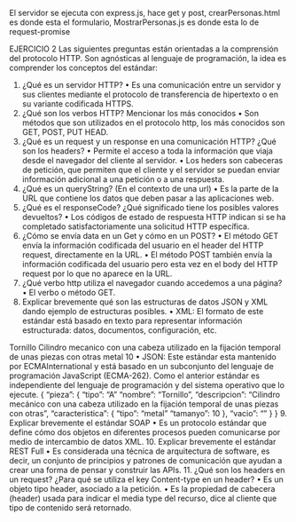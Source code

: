 El servidor se ejecuta con express.js, 
hace get y post, crearPersonas.html es donde esta el formulario,
MostrarPersonas.js es donde esta lo de request-promise 



EJERCICIO 2
Las siguientes preguntas están orientadas a la comprensión del protocolo HTTP. Son agnósticas al lenguaje de programación, la idea es comprender los conceptos del estándar:

1.	¿Qué es un servidor HTTP? 
•	Es una comunicación entre un servidor y sus clientes mediante el protocolo de transferencia de hipertexto o en su variante codificada HTTPS.
2.	¿Qué son los verbos HTTP? Mencionar los más conocidos
•	Son métodos que son utilizados en el protocolo http, los más conocidos son GET, POST, PUT HEAD.
3.	¿Qué es un request y un response en una comunicación HTTP? ¿Qué son los headers? 
•	Permite el acceso a toda la información que viaja desde el navegador del cliente al servidor.
•	Los heders son cabeceras de petición, que permiten que el cliente y el servidor se puedan enviar información adicional a una petición o a una respuesta.
4.	¿Qué es un queryString? (En el contexto de una url)
•	Es la parte de la URL que contiene los datos que deben pasar a las aplicaciones web.
5.	¿Qué es el responseCode? ¿Qué significado tiene los posibles valores devueltos?
•	Los códigos de estado de respuesta HTTP indican si se ha completado satisfactoriamente una solicitud HTTP específica.
6.	¿Cómo se envía data en un Get y cómo en un POST? 
•	El método GET envía la información codificada del usuario en el header del HTTP request, directamente en la URL.
•	El método POST también envía la información codificada del usuario pero esta vez en el body del HTTP request por lo que no aparece en la URL.
7.	¿Qué verbo http utiliza el navegador cuando accedemos a una página?
•	El verbo o método GET.
8.	Explicar brevemente qué son las estructuras de datos JSON y XML dando ejemplo de estructuras posibles.
•	XML: El formato de este estándar está basado en texto para representar información estructurada: datos, documentos, configuración, etc.
<pieza tipo="A">
    <nombre>Tornillo</nombre>
    <descripcion>Cilindro mecanico con una cabeza utilizado en la fijación temporal de unas piezas con otras 
    </descripcion>
    <caracateristica>
        <tipo>metal</tipo>
        <tamanyo>10</tamanyo>
    </caracateristica>
    <vacio></vacio>
</pieza>
•	JSON: Este estándar esta mantenido por ECMAInternational y está basado en un subconjunto del lenguaje de programación JavaScript (ECMA-262). Como el anterior estándar es independiente del lenguaje de programación y del sistema operativo que lo ejecute.
{
    “pieza”: {
        “tipo”: “A”
        “nombre”: “Tornillo”,
        “descripcion”: “Cilindro mecánico con una cabeza utilizado en la fijación temporal de unas piezas con otras”,
        “caracteristica”: {
            “tipo”: “metal”
            “tamanyo”: 10
        },
        “vacio”: “”
     }
}
9.	Explicar brevemente el estándar SOAP
•	Es un protocolo estándar que define cómo dos objetos en diferentes procesos pueden comunicarse por medio de intercambio de datos XML.
10.	Explicar brevemente el estándar REST Full
•	Es considerada una técnica de arquitectura de software, es decir, un conjunto de principios y patrones de comunicación que ayudan a crear una forma de pensar y construir las APIs.
11.	¿Qué son los headers en un request? ¿Para qué se utiliza el key Content-type en un header?
•	Es un objeto tipo header, asociado a la petición.
•	Es la propiedad de cabecera (header) usada para indicar el media type  del recurso, dice al cliente que tipo de contenido será retornado. 
